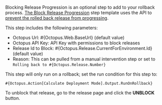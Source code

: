 Blocking Release Progression is an optional step to add to your rollback process.  [The Block Release Progression](https://library.octopus.com/step-templates/78a182b3-5369-4e13-9292-b7f991295ad1/actiontemplate-block-release-progression) step template uses the API to [prevent the rolled back release from progressing](/docs/releases/prevent-release-progression.md).

This step includes the following parameters:

- Octopus Url: #{Octopus.Web.BaseUrl} (default value)
- Octopus API Key: API Key with permissions to block releases
- Release Id to Block: #{Octopus.Release.CurrentForEnvironment.Id} (default value)
- Reason: This can be pulled from a manual intervention step or set to `Rolling back to #{Octopus.Release.Number}`

This step will only run on a rollback; set the run condition for this step to:

```
#{Octopus.Action[Calculate Deployment Mode].Output.RunOnRollback}
```

To unblock that release, go to the release page and click the **UNBLOCK** button.